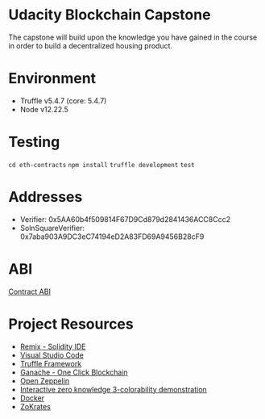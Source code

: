 # Udacity Blockchain Capstone

The capstone will build upon the knowledge you have gained in the course in order to build a decentralized housing product. 

# Environment

* Truffle v5.4.7 (core: 5.4.7)
* Node v12.22.5

# Testing

`cd eth-contracts`
`npm install`
`truffle development`
`test`

# Addresses

* Verifier: 0x5AA60b4f509814F67D9Cd879d2841436ACC8Ccc2
* SolnSquareVerifier: 0x7aba903A9DC3eC74194eD2A83FD69A9456B28cF9

# ABI

[Contract ABI](https://github.com/rellyrell24/Blockchain-Capstone/blob/master/contract-abi.json)

# Project Resources

* [Remix - Solidity IDE](https://remix.ethereum.org/)
* [Visual Studio Code](https://code.visualstudio.com/)
* [Truffle Framework](https://truffleframework.com/)
* [Ganache - One Click Blockchain](https://truffleframework.com/ganache)
* [Open Zeppelin ](https://openzeppelin.org/)
* [Interactive zero knowledge 3-colorability demonstration](http://web.mit.edu/~ezyang/Public/graph/svg.html)
* [Docker](https://docs.docker.com/install/)
* [ZoKrates](https://github.com/Zokrates/ZoKrates)
